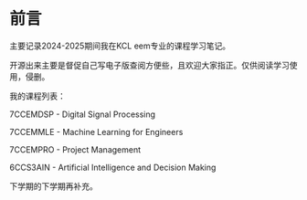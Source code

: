 # 前言

主要记录2024-2025期间我在KCL eem专业的课程学习笔记。

开源出来主要是督促自己写电子版查阅方便些，且欢迎大家指正。仅供阅读学习使用，侵删。

我的课程列表：

7CCEMDSP - Digital Signal Processing

7CCEMMLE - Machine Learning for Engineers

7CCEMPRO - Project Management

6CCS3AIN - Artificial Intelligence and Decision Making

下学期的下学期再补充。
